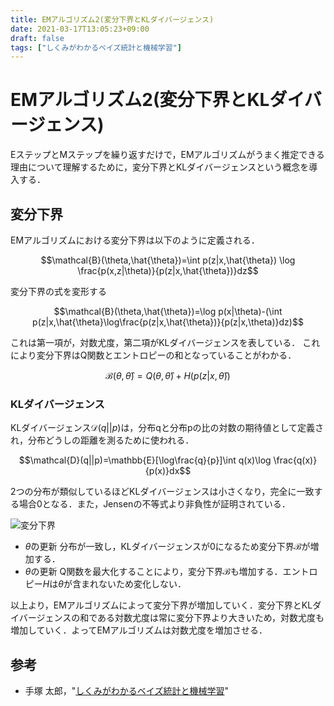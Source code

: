 ```yaml
---
title: EMアルゴリズム2(変分下界とKLダイバージェンス)
date: 2021-03-17T13:05:23+09:00
draft: false
tags: ["しくみがわかるベイズ統計と機械学習"] 
---
```

<!--more-->
# EMアルゴリズム2(変分下界とKLダイバージェンス)
EステップとMステップを繰り返すだけで，EMアルゴリズムがうまく推定できる理由について理解するために，変分下界とKLダイバージェンスという概念を導入する．

## 変分下界
EMアルゴリズムにおける変分下界は以下のように定義される．

$$\mathcal{B}(\theta,\hat{\theta})=\int p(z|x,\hat{\theta}) \log \frac{p(x,z|\theta)}{p(z|x,\hat{\theta})}dz$$

変分下界の式を変形する

$$\mathcal{B}(\theta,\hat{\theta})=\log p(x|\theta)-(\int p(z|x,\hat{\theta}\log\frac{p(z|x,\hat{\theta})}{p(z|x,\theta)}dz)$$

これは第一項が，対数尤度，第二項がKLダイバージェンスを表している．
これにより変分下界はQ関数とエントロピーの和となっていることがわかる．

$$\mathcal{B}(\theta,\hat{\theta})= Q(\theta,\hat{\theta})+H(p(z|x,\hat{\theta}))$$

### KLダイバージェンス

KLダイバージェンス$\mathcal{D}(q||p)$は，分布qと分布pの比の対数の期待値として定義され，分布どうしの距離を測るために使われる．

$$\mathcal{D}(q||p)=\mathbb{E}[\log\frac{q}{p}]\int q(x)\log \frac{q(x)}{p(x)}dx$$

2つの分布が類似しているほどKLダイバージェンスは小さくなり，完全に一致する場合0となる．また，Jensenの不等式より非負性が証明されている．

![変分下界](./../変分下界.png)

- $\hat{\theta}$の更新
分布が一致し，KLダイバージェンスが0になるため変分下界$\mathcal{B}$が増加する．
- $\theta$の更新
Q関数を最大化することにより，変分下界$\mathcal{B}$も増加する．エントロピー$H$は$\theta$が含まれないため変化しない．

以上より，EMアルゴリズムによって変分下界が増加していく．変分下界とKLダイバージェンスの和である対数尤度は常に変分下界より大きいため，対数尤度も増加していく．よってEMアルゴリズムは対数尤度を増加させる．

## 参考
- 手塚 太郎，"[しくみがわかるベイズ統計と機械学習](https://amzn.to/3cCILQM)"
